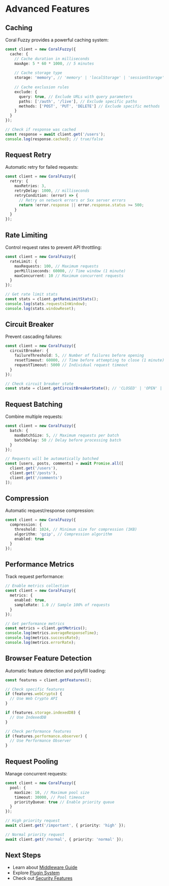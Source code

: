 # Advanced Features

## Caching

Coral Fuzzy provides a powerful caching system:

```typescript
const client = new CoralFuzzy({
  cache: {
    // Cache duration in milliseconds
    maxAge: 5 * 60 * 1000, // 5 minutes
    
    // Cache storage type
    storage: 'memory', // 'memory' | 'localStorage' | 'sessionStorage'
    
    // Cache exclusion rules
    exclude: {
      query: true, // Exclude URLs with query parameters
      paths: ['/auth', '/live'], // Exclude specific paths
      methods: ['POST', 'PUT', 'DELETE'] // Exclude specific methods
    }
  }
});

// Check if response was cached
const response = await client.get('/users');
console.log(response.cached); // true/false
```

## Request Retry

Automatic retry for failed requests:

```typescript
const client = new CoralFuzzy({
  retry: {
    maxRetries: 3,
    retryDelay: 1000, // milliseconds
    retryCondition: (error) => {
      // Retry on network errors or 5xx server errors
      return !error.response || error.response.status >= 500;
    }
  }
});
```

## Rate Limiting

Control request rates to prevent API throttling:

```typescript
const client = new CoralFuzzy({
  rateLimit: {
    maxRequests: 100, // Maximum requests
    perMilliseconds: 60000, // Time window (1 minute)
    maxConcurrent: 10 // Maximum concurrent requests
  }
});

// Get rate limit stats
const stats = client.getRateLimitStats();
console.log(stats.requestsInWindow);
console.log(stats.windowReset);
```

## Circuit Breaker

Prevent cascading failures:

```typescript
const client = new CoralFuzzy({
  circuitBreaker: {
    failureThreshold: 5, // Number of failures before opening
    resetTimeout: 60000, // Time before attempting to close (1 minute)
    requestTimeout: 5000 // Individual request timeout
  }
});

// Check circuit breaker state
const state = client.getCircuitBreakerState(); // 'CLOSED' | 'OPEN' | 'HALF_OPEN'
```

## Request Batching

Combine multiple requests:

```typescript
const client = new CoralFuzzy({
  batch: {
    maxBatchSize: 5, // Maximum requests per batch
    batchDelay: 50 // Delay before processing batch
  }
});

// Requests will be automatically batched
const [users, posts, comments] = await Promise.all([
  client.get('/users'),
  client.get('/posts'),
  client.get('/comments')
]);
```

## Compression

Automatic request/response compression:

```typescript
const client = new CoralFuzzy({
  compression: {
    threshold: 1024, // Minimum size for compression (1KB)
    algorithm: 'gzip', // Compression algorithm
    enabled: true
  }
});
```

## Performance Metrics

Track request performance:

```typescript
// Enable metrics collection
const client = new CoralFuzzy({
  metrics: {
    enabled: true,
    sampleRate: 1.0 // Sample 100% of requests
  }
});

// Get performance metrics
const metrics = client.getMetrics();
console.log(metrics.averageResponseTime);
console.log(metrics.successRate);
console.log(metrics.errorRate);
```

## Browser Feature Detection

Automatic feature detection and polyfill loading:

```typescript
const features = client.getFeatures();

// Check specific features
if (features.webCrypto) {
  // Use Web Crypto API
}

if (features.storage.indexedDB) {
  // Use IndexedDB
}

// Check performance features
if (features.performance.observer) {
  // Use Performance Observer
}
```

## Request Pooling

Manage concurrent requests:

```typescript
const client = new CoralFuzzy({
  pool: {
    maxSize: 10, // Maximum pool size
    timeout: 30000, // Pool timeout
    priorityQueue: true // Enable priority queue
  }
});

// High priority request
await client.get('/important', { priority: 'high' });

// Normal priority request
await client.get('/normal', { priority: 'normal' });
```

## Next Steps

- Learn about [Middleware Guide](./middleware-guide.md)
- Explore [Plugin System](./plugin-system.md)
- Check out [Security Features](./security-features.md)
